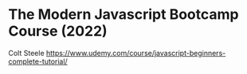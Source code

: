 # The Modern Javascript Bootcamp Course (2022)

Colt Steele
https://www.udemy.com/course/javascript-beginners-complete-tutorial/
